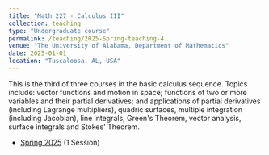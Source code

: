 ```yaml
---
title: "Math 227 - Calculus III"
collection: teaching
type: "Undergraduate course"
permalink: /teaching/2025-Spring-teaching-4
venue: "The University of Alabama, Department of Mathematics"
date: 2025-01-01
location: "Tuscaloosa, AL, USA"
---
```


This is the third of three courses in the basic calculus sequence. Topics include: vector functions and motion in space; functions of two or more variables and their partial derivatives; and applications of partial derivatives (including Lagrange multipliers), quadric surfaces, multiple integration (including Jacobian), line integrals, Green's Theorem, vector analysis, surface integrals and Stokes' Theorem.

* [Spring 2025](/files/Spring-2025-MATH-227-001-.pdf) (1 Session)

